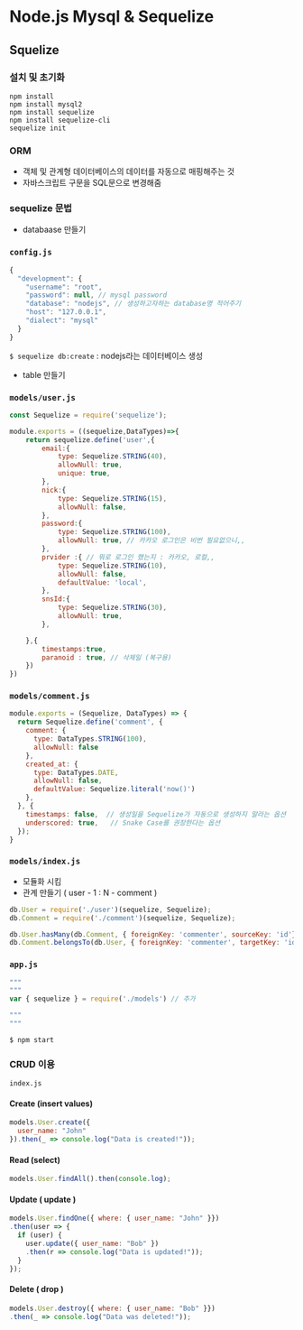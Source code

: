 # Node.js Mysql & Sequelize
## Squelize
### 설치 및 초기화
`npm install`  
`npm install mysql2`  
`npm install sequelize`  
`npm install sequelize-cli`  
`sequelize init`  
### ORM 
- 객체 및 관계형 데이터베이스의 데이터를 자동으로 매핑해주는 것
- 자바스크립트 구문을 SQL문으로 변경해줌
### sequelize 문법
- databaase 만들기
### `config.js`
```javascript
{
  "development": {
    "username": "root", 
    "password": null, // mysql password
    "database": "nodejs", // 생성하고자하는 database명 적어주기
    "host": "127.0.0.1", 
    "dialect": "mysql" 
  }
}
```
`$ sequelize db:create` : nodejs라는 데이터베이스 생성
- table 만들기
### `models/user.js`
```javascript
const Sequelize = require('sequelize');

module.exports = ((sequelize,DataTypes)=>{
    return sequelize.define('user',{
        email:{
            type: Sequelize.STRING(40),
            allowNull: true,
            unique: true,
        },
        nick:{
            type: Sequelize.STRING(15),
            allowNull: false,
        },
        password:{
            type: Sequelize.STRING(100),
            allowNull: true, // 카카오 로그인은 비번 필요없으니,,
        },
        prvider :{ // 뭐로 로그인 했는지 : 카카오, 로컬,,
            type: Sequelize.STRING(10),
            allowNull: false,
            defaultValue: 'local',
        },
        snsId:{
            type: Sequelize.STRING(30),
            allowNull: true,
        },

    },{
        timestamps:true,
        paranoid : true, // 삭제일 (복구용)
    })
})
```
### `models/comment.js`
```javascript
module.exports = (Sequelize, DataTypes) => {
  return Sequelize.define('comment', {
    comment: {
      type: DataTypes.STRING(100),
      allowNull: false
    },
    created_at: {
      type: DataTypes.DATE,
      allowNull: false,
      defaultValue: Sequelize.literal('now()')
    },
  }, {
    timestamps: false,  // 생성일을 Sequelize가 자동으로 생성하지 말라는 옵션 
    underscored: true,   // Snake Case를 권장한다는 옵션
  });
}
```
### `models/index.js`
- 모듈화 시킴
- 관계 만들기 ( user - 1 : N - comment )
```javascript
db.User = require('./user')(sequelize, Sequelize);
db.Comment = require('./comment')(sequelize, Sequelize);

db.User.hasMany(db.Comment, { foreignKey: 'commenter', sourceKey: 'id'});   // 사용자는 여러개의 댓글을 가질 수 있음
db.Comment.belongsTo(db.User, { foreignKey: 'commenter', targetKey: 'id' }); // 작성자가 한명임  
```
### `app.js`
```javascript
"""
"""
var { sequelize } = require('./models') // 추가

"""
"""
```
`$ npm start`
### CRUD 이용
`index.js`
#### Create (insert values)
```javascript
models.User.create({
  user_name: "John"
}).then(_ => console.log("Data is created!"));
```
#### Read (select)
```javascript
models.User.findAll().then(console.log);
```

#### Update ( update )
```javascript
models.User.findOne({ where: { user_name: "John" }})
.then(user => {
  if (user) {
    user.update({ user_name: "Bob" })
    .then(r => console.log("Data is updated!"));
  }
});
```
#### Delete ( drop )
```javascript
models.User.destroy({ where: { user_name: "Bob" }})
.then(_ => console.log("Data was deleted!"));
```